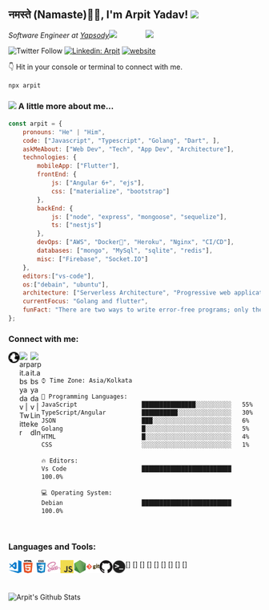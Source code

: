 <h2>नमस्ते (Namaste)🙏🏻, I'm Arpit Yadav!   <img src="https://media.giphy.com/media/12oufCB0MyZ1Go/giphy.gif" width="50"></h2>

<img align='right' src="https://media.giphy.com/media/M9gbBd9nbDrOTu1Mqx/giphy.gif" width="230">
<p><em>Software Engineer at <a href="http://www.yapsody.com">Yapsody</a><img src="https://media.giphy.com/media/WUlplcMpOCEmTGBtBW/giphy.gif" width="30">
</em></p>

![Twitter Follow](https://img.shields.io/twitter/follow/misteranmol?label=Follow)
[![Linkedin: Arpit](https://img.shields.io/badge/-anmol-blue?style=flat-square&logo=Linkedin&logoColor=white&link=https://www.linkedin.com/in/arpitabsyadav/)](https://www.linkedin.com/in/anmol-p-singh/)
[![website](https://img.shields.io/badge/Website-46a2f1.svg?&style=flat-square&logo=Google-Chrome&logoColor=white&link=https://arpit-absyadav.github.io/)](https://arpit-absyadav.github.io)

👇 Hit in your console or terminal to connect with me.

```bash
npx arpit
```

### <img src="https://media.giphy.com/media/VgCDAzcKvsR6OM0uWg/giphy.gif" width="50"> A little more about me...

```javascript
const arpit = {
    pronouns: "He" | "Him",
    code: ["Javascript", "Typescript", "Golang", "Dart", ],
    askMeAbout: ["Web Dev", "Tech", "App Dev", "Architecture"],
    technologies: {
        mobileApp: ["Flutter"],
        frontEnd: {
            js: ["Angular 6+", "ejs"],
            css: ["materialize", "bootstrap"]
        },
        backEnd: {
            js: ["node", "express", "mongoose", "sequelize"],
            ts: ["nestjs"]
        },
        devOps: ["AWS", "Docker🐳", "Heroku", "Nginx", "CI/CD"],
        databases: ["mongo", "MySql", "sqlite", "redis"],
        misc: ["Firebase", "Socket.IO"]
    },
    editors:["vs-code"],
    os:["debain", "ubuntu"],
    architecture: ["Serverless Architecture", "Progressive web applications", "Single page applications"],
    currentFocus: "Golang and flutter",
    funFact: "There are two ways to write error-free programs; only the third one works"
};
```
### Connect with me:

[<img align="left" alt="arpit.absyadav.com" width="22px" src="https://raw.githubusercontent.com/iconic/open-iconic/master/svg/globe.svg" />][website]
[<img align="left" alt="arpit.absyadav | Twitter" width="22px" src="https://cdn.jsdelivr.net/npm/simple-icons@v3/icons/twitter.svg" />][twitter]
[<img align="left" alt="arpit.absyadav | LinkedIn" width="22px" src="https://cdn.jsdelivr.net/npm/simple-icons@v3/icons/linkedin.svg" />][linkedin]

<br />
<br />



```text
⌚︎ Time Zone: Asia/Kolkata

💬 Programming Languages:
JavaScript                  ███████████████░░░░░░░░░░   55%
TypeScript/Angular          ██████████░░░░░░░░░░░░░░░   30%
JSON                        ███░░░░░░░░░░░░░░░░░░░░░░   6%
Golang                      █░░░░░░░░░░░░░░░░░░░░░░░░   5%
HTML                        █░░░░░░░░░░░░░░░░░░░░░░░░   4%
CSS                         ░░░░░░░░░░░░░░░░░░░░░░░░░   1%

🔥 Editors:
Vs Code                     █████████████████████████   100.0%

💻 Operating System:
Debian                      █████████████████████████   100.0%

```
<br />

### Languages and Tools:

[<img align="left" alt="Visual Studio Code" width="26px" src="https://raw.githubusercontent.com/github/explore/80688e429a7d4ef2fca1e82350fe8e3517d3494d/topics/visual-studio-code/visual-studio-code.png" />]
[<img align="left" alt="HTML5" width="26px" src="https://raw.githubusercontent.com/github/explore/80688e429a7d4ef2fca1e82350fe8e3517d3494d/topics/html/html.png" />]
[<img align="left" alt="CSS3" width="26px" src="https://raw.githubusercontent.com/github/explore/80688e429a7d4ef2fca1e82350fe8e3517d3494d/topics/css/css.png" />]
[<img align="left" alt="Sass" width="26px" src="https://raw.githubusercontent.com/github/explore/80688e429a7d4ef2fca1e82350fe8e3517d3494d/topics/sass/sass.png" />]
[<img align="left" alt="JavaScript" width="26px" src="https://raw.githubusercontent.com/github/explore/80688e429a7d4ef2fca1e82350fe8e3517d3494d/topics/javascript/javascript.png" />]
[<img align="left" alt="Node.js" width="26px" src="https://raw.githubusercontent.com/github/explore/80688e429a7d4ef2fca1e82350fe8e3517d3494d/topics/nodejs/nodejs.png" />]
[<img align="left" alt="Git" width="26px" src="https://raw.githubusercontent.com/github/explore/80688e429a7d4ef2fca1e82350fe8e3517d3494d/topics/git/git.png" />]
[<img align="left" alt="GitHub" width="26px" src="https://raw.githubusercontent.com/github/explore/78df643247d429f6cc873026c0622819ad797942/topics/github/github.png" />]
[<img align="left" alt="HTML5" width="26px" src="https://raw.githubusercontent.com/github/explore/80688e429a7d4ef2fca1e82350fe8e3517d3494d/topics/terminal/terminal.png" />]

<br />
<br />

<img align="left" alt="Arpit's Github Stats" src="https://github-readme-stats.vercel.app/api?username=arpit-absyadav&show_icons=true&hide_border=true" />

[website]: https://arpit.absyadav.github.io
[twitter]: https://twitter.com/arpit.absyadv
[linkedin]: https://linkedin.com/in/arpit.absyadav

<br/>



